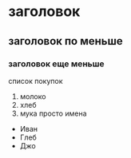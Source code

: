 # заголовок 
## заголовок по меньше
### заголовок еще меньше
список покупок
1. молоко
2. хлеб
3. мука
просто имена
- Иван
- Глеб
- Джо